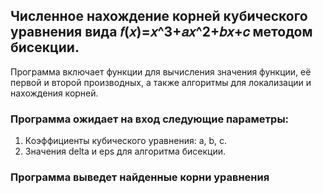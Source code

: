 ## Численноe нахождениe корней кубического уравнения вида 𝑓(𝑥)=𝑥^3+𝑎𝑥^2+𝑏𝑥+𝑐 методом бисекции.  
Программа включает функции для вычисления значения функции, её первой и второй производных, а также алгоритмы для локализации и нахождения корней.

### Программа ожидает на вход следующие параметры:
1. Коэффициенты кубического уравнения: a, b, c.
2. Значения delta и eps для алгоритма бисекции.
### Программа выведет найденные корни уравнения
